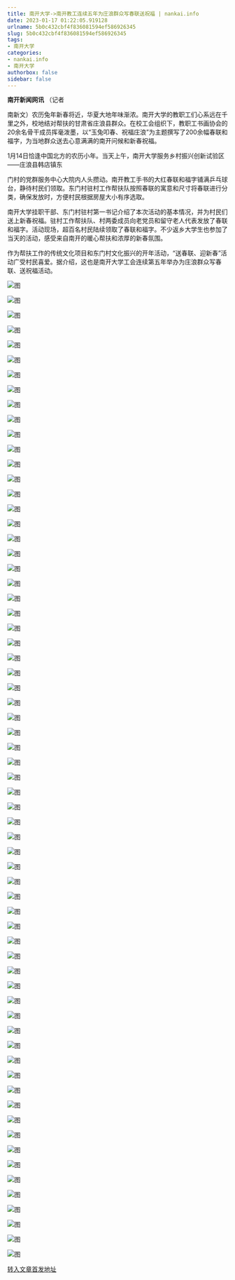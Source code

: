 ```yaml
---
title: 南开大学->南开教工连续五年为庄浪群众写春联送祝福 | nankai.info
date: 2023-01-17 01:22:05.919128
urlname: 5b0c432cbf4f836081594ef586926345
slug: 5b0c432cbf4f836081594ef586926345
tags: 
- 南开大学
categories:
- nankai.info
- 南开大学
authorbox: false
sidebar: false
---
```

**南开新闻网讯** （记者

南新文）农历兔年新春将近，华夏大地年味渐浓。南开大学的教职工们心系远在千里之外，校地结对帮扶的甘肃省庄浪县群众。在校工会组织下，教职工书画协会的20余名骨干成员挥毫泼墨，以“玉兔叩春、祝福庄浪”为主题撰写了200余幅春联和福字，为当地群众送去心意满满的南开问候和新春祝福。

1月14日恰逢中国北方的农历小年。当天上午，南开大学服务乡村振兴创新试验区——庄浪县韩店镇东
<!--more-->
门村的党群服务中心大院内人头攒动。南开教工手书的大红春联和福字铺满乒乓球台，静待村民们领取。东门村驻村工作帮扶队按照春联的寓意和尺寸将春联进行分类，确保发放时，方便村民根据房屋大小有序选取。

南开大学挂职干部、东门村驻村第一书记介绍了本次活动的基本情况，并为村民们送上新春祝福。驻村工作帮扶队、村两委成员向老党员和留守老人代表发放了春联和福字。活动现场，超百名村民陆续领取了春联和福字。不少返乡大学生也参加了当天的活动，感受来自南开的暖心帮扶和浓厚的新春氛围。

作为帮扶工作的传统文化项目和东门村文化振兴的开年活动，“送春联、迎新春”活动广受村民喜爱。据介绍，这也是南开大学工会连续第五年举办为庄浪群众写春联、送祝福活动。

![图](http://news.nankai.edu.cn/ywsd/system/2023/01/15/g)

![图](http://news.nankai.edu.cn/ywsd/system/2023/01/15/p)

![图](http://news.nankai.edu.cn/ywsd/system/2023/01/15/j)

![图](http://news.nankai.edu.cn/ywsd/system/2023/01/15/)

![图](http://news.nankai.edu.cn/ywsd/system/2023/01/15/a)

![图](http://news.nankai.edu.cn/ywsd/system/2023/01/15/3)

![图](http://news.nankai.edu.cn/ywsd/system/2023/01/15/c)

![图](http://news.nankai.edu.cn/ywsd/system/2023/01/15/a)

![图](http://news.nankai.edu.cn/ywsd/system/2023/01/15/e)

![图](http://news.nankai.edu.cn/ywsd/system/2023/01/15/6)

![图](http://news.nankai.edu.cn/ywsd/system/2023/01/15/5)

![图](http://news.nankai.edu.cn/ywsd/system/2023/01/15/b)

![图](http://news.nankai.edu.cn/ywsd/system/2023/01/15/_)

![图](http://news.nankai.edu.cn/ywsd/system/2023/01/15/8)

![图](http://news.nankai.edu.cn/ywsd/system/2023/01/15/4)

![图](http://news.nankai.edu.cn/ywsd/system/2023/01/15/5)

![图](http://news.nankai.edu.cn/ywsd/system/2023/01/15/9)

![图](http://news.nankai.edu.cn/ywsd/system/2023/01/15/4)

![图](http://news.nankai.edu.cn/ywsd/system/2023/01/15/0)

![图](http://news.nankai.edu.cn/ywsd/system/2023/01/15/0)

![图](http://news.nankai.edu.cn/ywsd/system/2023/01/15/0)

![图](http://news.nankai.edu.cn/ywsd/system/2023/01/15/3)

![图](http://news.nankai.edu.cn/ywsd/system/2023/01/15/0)

![图](http://news.nankai.edu.cn/ywsd/system/2023/01/15/0)

![图](http://news.nankai.edu.cn/)

![图](http://news.nankai.edu.cn/ywsd/system/2023/01/15/5)

![图](http://news.nankai.edu.cn/ywsd/system/2023/01/15/9)

![图](http://news.nankai.edu.cn/ywsd/system/2023/01/15/4)

![图](http://news.nankai.edu.cn/)

![图](http://news.nankai.edu.cn/ywsd/system/2023/01/15/0)

![图](http://news.nankai.edu.cn/ywsd/system/2023/01/15/0)

![图](http://news.nankai.edu.cn/ywsd/system/2023/01/15/0)

![图](http://news.nankai.edu.cn/)

![图](http://news.nankai.edu.cn/ywsd/system/2023/01/15/3)

![图](http://news.nankai.edu.cn/ywsd/system/2023/01/15/0)

![图](http://news.nankai.edu.cn/ywsd/system/2023/01/15/0)

![图](http://news.nankai.edu.cn/)

![图](http://news.nankai.edu.cn/ywsd/system/2023/01/15/c)

![图](http://news.nankai.edu.cn/ywsd/system/2023/01/15/i)

![图](http://news.nankai.edu.cn/ywsd/system/2023/01/15/p)

![图](http://news.nankai.edu.cn/)

![图](http://news.nankai.edu.cn/ywsd/system/2023/01/15/n)

![图](http://news.nankai.edu.cn/ywsd/system/2023/01/15/c)

![图](http://news.nankai.edu.cn/ywsd/system/2023/01/15/)

![图](http://news.nankai.edu.cn/ywsd/system/2023/01/15/u)

![图](http://news.nankai.edu.cn/ywsd/system/2023/01/15/d)

![图](http://news.nankai.edu.cn/ywsd/system/2023/01/15/e)

![图](http://news.nankai.edu.cn/ywsd/system/2023/01/15/)

![图](http://news.nankai.edu.cn/ywsd/system/2023/01/15/i)

![图](http://news.nankai.edu.cn/ywsd/system/2023/01/15/a)

![图](http://news.nankai.edu.cn/ywsd/system/2023/01/15/k)

![图](http://news.nankai.edu.cn/ywsd/system/2023/01/15/n)

![图](http://news.nankai.edu.cn/ywsd/system/2023/01/15/a)

![图](http://news.nankai.edu.cn/ywsd/system/2023/01/15/n)

![图](http://news.nankai.edu.cn/ywsd/system/2023/01/15/)

![图](http://news.nankai.edu.cn/ywsd/system/2023/01/15/s)

![图](http://news.nankai.edu.cn/ywsd/system/2023/01/15/w)

![图](http://news.nankai.edu.cn/ywsd/system/2023/01/15/e)

![图](http://news.nankai.edu.cn/ywsd/system/2023/01/15/n)

![图](http://news.nankai.edu.cn/)

![图](http://news.nankai.edu.cn/)

![图](http://news.nankai.edu.cn/ywsd/system/2023/01/15/:)

![图](http://news.nankai.edu.cn/ywsd/system/2023/01/15/p)

![图](http://news.nankai.edu.cn/ywsd/system/2023/01/15/t)

![图](http://news.nankai.edu.cn/ywsd/system/2023/01/15/t)

![图](http://news.nankai.edu.cn/ywsd/system/2023/01/15/h)

[转入文章首发地址](http://news.nankai.edu.cn/ywsd/system/2023/01/15/030054250.shtml)